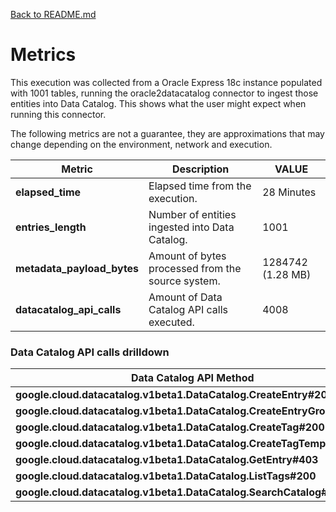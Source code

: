 [Back to README.md](../README.md)

# Metrics

This execution was collected from a Oracle Express 18c instance populated with 1001 tables, running the oracle2datacatalog connector to ingest
those entities into Data Catalog. This shows what the user might expect when running this connector.

The following metrics are not a guarantee, they are approximations that may change depending on the environment, network and execution.


| Metric                     | Description                                       | VALUE            |
| ---                        | ---                                               | ---              |
| **elapsed_time**           | Elapsed time from the execution.                  | 28 Minutes       |
| **entries_length**         | Number of entities ingested into Data Catalog.    | 1001             |
| **metadata_payload_bytes** | Amount of bytes processed from the source system. | 1284742 (1.28 MB) |
| **datacatalog_api_calls**  | Amount of Data Catalog API calls executed.        | 4008             |



### Data Catalog API calls drilldown

| Data Catalog API Method                                                 | Calls |
| ---                                                                     | ---   | 
| **google.cloud.datacatalog.v1beta1.DataCatalog.CreateEntry#200**        | 1001  | 
| **google.cloud.datacatalog.v1beta1.DataCatalog.CreateEntryGroup#200**   | 1     | 
| **google.cloud.datacatalog.v1beta1.DataCatalog.CreateTag#200**          | 1001  |
| **google.cloud.datacatalog.v1beta1.DataCatalog.CreateTagTemplate#200**  | 2     |
| **google.cloud.datacatalog.v1beta1.DataCatalog.GetEntry#403**           | 1001  | 
| **google.cloud.datacatalog.v1beta1.DataCatalog.ListTags#200**           | 1001  | 
| **google.cloud.datacatalog.v1beta1.DataCatalog.SearchCatalog#200**      | 1     |  
